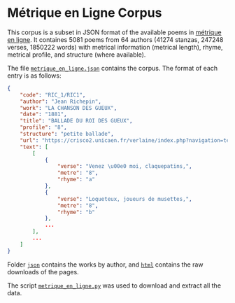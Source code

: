 # Métrique en Ligne Corpus
This corpus is a subset in JSON format of the available poems in [métrique en ligne](https://crisco2.unicaen.fr/verlaine/index.php?navigation=accueil). It containes 5081 poems from 64 authors (41274 stanzas, 247248 verses, 1850222 words) with metrical information (metrical length), rhyme, metrical profile, and structure (where available).

The file [`metrique_en_ligne.json`](./metrique_en_ligne.json) contains the corpus. The format of each entry is as follows:
```json
{
    "code": "RIC_1/RIC1",
    "author": "Jean Richepin",
    "work": "LA CHANSON DES GUEUX",
    "date": "1881",
    "title": "BALLADE DU ROI DES GUEUX",
    "profile": "8",
    "structure": "petite ballade",
    "url": "https://crisco2.unicaen.fr/verlaine/index.php?navigation=textesauteurs&auteur=RIC_1&code_text=RIC1_7",
    "text": [
        [
            {
                "verse": "Venez \u00e0 moi, claquepatins,",
                "metre": "8",
                "rhyme": "a"
            },
            {
                "verse": "Loqueteux, joueurs de musettes,",
                "metre": "8",
                "rhyme": "b"
            },
            ...
        ],
        ...
    ]
}
```

Folder [`json`](./json) contains the works by author, and [`html`](./html) contains the raw downloads of the pages.

The script [`metrique_en_ligne.py`](./metrique_en_ligne.py) was used to download and extract all the data.
